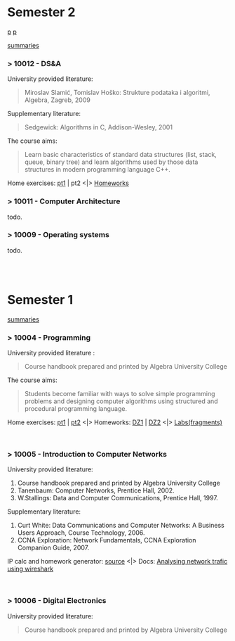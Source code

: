 # Semester 2

[p](https://github.com/frainfreeze/studying/blob/master/university/skripte/Kucar_atari2600.pdf)
[p](https://github.com/frainfreeze/studying/blob/master/university/skripte/KaT%20OS.pdf)

[summaries](https://github.com/frainfreeze/studying/blob/master/university/skripte.md#semestar-2)

### > 10012 - DS&A
University provided literature:
> Miroslav Slamić, Tomislav Hoško: Strukture podataka i algoritmi, Algebra, Zagreb, 2009

Supplementary literature:
> Sedgewick: Algorithms in C, Addison-Wesley, 2001

The course aims:
> Learn basic characteristics of standard data structures (list, stack, queue, binary tree) and learn algorithms used by those data structures in modern programming language C++.

Home exercises: [pt1](https://github.com/frainfreeze/studying/tree/master/university/10012-DS&A/home-exercises) | pt2
   <|>   [Homeworks](https://github.com/frainfreeze/studying/tree/master/university/10012-DS&A/homeworks)

### > 10011 - Computer Architecture
todo.

### > 10009 - Operating systems
todo.

<br><br>

# Semester 1

[summaries](https://github.com/frainfreeze/studying/blob/master/university/skripte.md#semestar-1)

### > 10004 - Programming 
University provided literature :
>    Course handbook prepared and printed by Algebra University College

The course aims:
> Students become familiar with ways to solve simple programming problems and designing computer algorithms using structured and procedural programming language.

Home exercises: [pt1](https://github.com/frainfreeze/studying/tree/master/university/10004-prog/home%20exercises%201) | [pt2](https://github.com/frainfreeze/studying/tree/master/university/10004-prog/home%20exercises%202)
   <|>   Homeworks: [DZ1](https://github.com/frainfreeze/studying/tree/master/university/10004-prog/homeworks/DZ1) | [DZ2](https://github.com/frainfreeze/studying/tree/master/university/10004-prog/homeworks/DZ2) 
   <|>   [Labs(fragments)](https://github.com/frainfreeze/studying/tree/master/university/10004-prog/labs)
   
<br>

### > 10005 - Introduction to Computer Networks 

University provided literature:

1. Course handbook prepared and printed by Algebra University College
2. Tanenbaum: Computer Networks, Prentice Hall, 2002.
3. W.Stallings: Data and Computer Communications, Prentice Hall, 1997.

Supplementary literature:

1. Curt White: Data Communications and Computer Networks: A Business Users Approach, Course Technology, 2006.
2. CCNA Exploration: Network Fundamentals, CCNA Exploration Companion Guide, 2007.

IP calc and homework generator: [source](https://github.com/frainfreeze/studying/tree/master/university/10005-networks/IP%20calculator%20homework/source)   <|>   Docs: [Analysing network trafic using wireshark](https://github.com/frainfreeze/studying/blob/master/university/skripte/tkucar-Analiza_komunikacije_izmedu_dva_racunala_koristenjem_Wiresharka.pdf)

<br>

### > 10006 - Digital Electronics 
University provided literature:
> Course handbook prepared and printed by Algebra University College 
